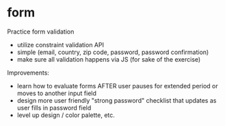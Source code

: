 # form  
  
Practice form validation  
- utilize constraint validation API  
- simple (email, country, zip code, password, password confirmation)  
- make sure all validation happens via JS (for sake of the exercise)  
  
Improvements:  
- learn how to evaluate forms AFTER user pauses for extended period or moves to another input field  
- design more user friendly "strong password" checklist that updates as user fills in password field  
- level up design / color palette, etc.  
